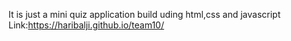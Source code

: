 It is just a mini quiz application build uding html,css and javascript 
Link:https://haribalji.github.io/team10/
